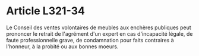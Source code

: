# Article L321-34

Le Conseil des ventes volontaires de meubles aux enchères publiques peut prononcer le retrait de l'agrément d'un expert en cas d'incapacité légale, de faute professionnelle grave, de condamnation pour faits contraires à l'honneur, à la probité ou aux bonnes moeurs.